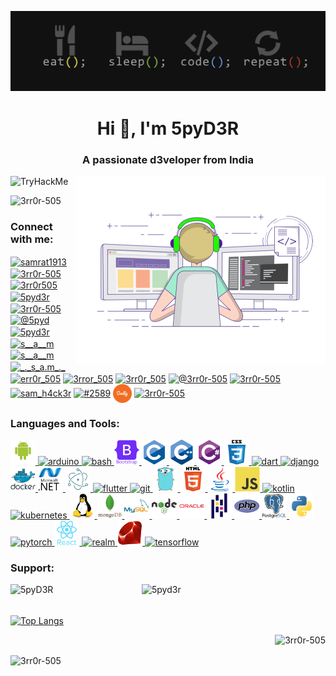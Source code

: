 ![MasterHead](https://raw.githubusercontent.com/3rr0r-505/3rr0r-505/main/coder-law.jpg)
<h1 align="center">Hi 👋, I'm 5pyD3R</h1>
<h3 align="center">A passionate d3veloper from India</h3>
<img align="right" alt="Coding" width="400" src="https://raw.githubusercontent.com/3rr0r-505/3rr0r-505/main/coding-freak.gif")>

![TryHackMe](https://tryhackme-badges.s3.amazonaws.com/5pyD3R.png?version=1)

<p align="left"> <img src="https://komarev.com/ghpvc/?username=3rr0r-505&label=Profile%20views&color=0e75b6&style=flat" alt="3rr0r-505" /> </p>

<h3 align="left">Connect with me:</h3>
<p align="left">
<a href="https://linkedin.com/in/samrat1913" target="blank"><img align="center" src="https://raw.githubusercontent.com/rahuldkjain/github-profile-readme-generator/master/src/images/icons/Social/linked-in-alt.svg" alt="samrat1913" height="30" width="40" /></a>
<a href="https://codepen.io/3rr0r-505" target="blank"><img align="center" src="https://raw.githubusercontent.com/rahuldkjain/github-profile-readme-generator/master/src/images/icons/Social/codepen.svg" alt="3rr0r-505" height="30" width="40" /></a>
<a href="https://dev.to/3rr0r505" target="blank"><img align="center" src="https://raw.githubusercontent.com/rahuldkjain/github-profile-readme-generator/master/src/images/icons/Social/devto.svg" alt="3rr0r505" height="30" width="40" /></a>
<a href="https://stackoverflow.com/users/19831051/5pyd3r" target="blank"><img align="center" src="https://raw.githubusercontent.com/rahuldkjain/github-profile-readme-generator/master/src/images/icons/Social/stack-overflow.svg" alt="5pyd3r" height="30" width="40" /></a>
<a href="https://codesandbox.io/u/3rr0r-505" target="blank"><img align="center" src="https://raw.githubusercontent.com/rahuldkjain/github-profile-readme-generator/master/src/images/icons/Social/codesandbox.svg" alt="3rr0r-505" height="30" width="30" /></a>
<a href="https://medium.com/@5pyd" target="blank"><img align="center" src="https://raw.githubusercontent.com/rahuldkjain/github-profile-readme-generator/master/src/images/icons/Social/medium.svg" alt="@5pyd" height="30" width="40" /></a>
<a href="https://www.behance.net/5pyd3r" target="blank"><img align="center" src="https://raw.githubusercontent.com/rahuldkjain/github-profile-readme-generator/master/src/images/icons/Social/behance.svg" alt="5pyd3r" height="30" width="40" /></a>
<a href="https://dribbble.com/5pyD" target="blank"><img align="center" src="https://raw.githubusercontent.com/rahuldkjain/github-profile-readme-generator/master/src/images/icons/Social/dribbble.svg" alt="s__a__m" height="30" width="40" /></a>
<a href="https://www.fiverr.com/spy_d3r" target="blank"><img align="center" src="https://www.vectorlogo.zone/logos/fiverr/fiverr-icon.svg" alt="s__a__m" height="30" width="40" /></a>
<a href="https://instagram.com/_._s_a.m_._" target="blank"><img align="center" src="https://raw.githubusercontent.com/rahuldkjain/github-profile-readme-generator/master/src/images/icons/Social/instagram.svg" alt="_._s_a.m_._" height="30" width="40" /></a>
<a href="https://www.codechef.com/users/err0r_505" target="blank"><img align="center" src="https://cdn.jsdelivr.net/npm/simple-icons@3.1.0/icons/codechef.svg" alt="err0r_505" height="30" width="40" /></a>
<a href="https://www.hackerrank.com/3rror_505" target="blank"><img align="center" src="https://raw.githubusercontent.com/rahuldkjain/github-profile-readme-generator/master/src/images/icons/Social/hackerrank.svg" alt="3rror_505" height="30" width="40" /></a>
<a href="https://codeforces.com/profile/3rr0r_505" target="blank"><img align="center" src="https://raw.githubusercontent.com/rahuldkjain/github-profile-readme-generator/master/src/images/icons/Social/codeforces.svg" alt="3rr0r_505" height="30" width="40" /></a>
<a href="https://www.hackerearth.com/@3rr0r-505" target="blank"><img align="center" src="https://raw.githubusercontent.com/rahuldkjain/github-profile-readme-generator/master/src/images/icons/Social/hackerearth.svg" alt="@3rr0r-505" height="30" width="40" /></a>
<a href="https://www.leetcode.com/3rr0r-505" target="blank"><img align="center" src="https://raw.githubusercontent.com/rahuldkjain/github-profile-readme-generator/master/src/images/icons/Social/leet-code.svg" alt="3rr0r-505" height="30" width="40" /></a>
<a href="https://auth.geeksforgeeks.org/user/sam_h4ck3r" target="blank"><img align="center" src="https://raw.githubusercontent.com/rahuldkjain/github-profile-readme-generator/master/src/images/icons/Social/geeks-for-geeks.svg" alt="sam_h4ck3r" height="30" width="40" /></a>
<a href="https://discord.gg/#2589" target="blank"><img align="center" src="https://raw.githubusercontent.com/rahuldkjain/github-profile-readme-generator/master/src/images/icons/Social/discord.svg" alt="#2589" height="30" width="40" /></a>
<a href="https://www.credly.com/users/samrat-dey.6f6a07f0" target="blank"><img align="center" src="https://github.com/3rr0r-505/3rr0r-505/blob/main/credly-icon.svg" alt="3rr0r-505" height="30" width="30" /></a>
<a href="https://www.stopstalk.com/user/profile/5pyD3R" target="blank"><img align="center" src="https://www.stopstalk.com/static/images/stopstalk-logo.png" alt="3rr0r-505" height="30" width="30" /></a>
</p>

<h3 align="left">Languages and Tools:</h3>
<p align="left"> <a href="https://developer.android.com" target="_blank" rel="noreferrer"> <img src="https://raw.githubusercontent.com/devicons/devicon/master/icons/android/android-original-wordmark.svg" alt="android" width="40" height="40"/> </a> <a href="https://www.arduino.cc/" target="_blank" rel="noreferrer"> <img src="https://cdn.worldvectorlogo.com/logos/arduino-1.svg" alt="arduino" width="40" height="40"/> </a> <a href="https://www.gnu.org/software/bash/" target="_blank" rel="noreferrer"> <img src="https://www.vectorlogo.zone/logos/gnu_bash/gnu_bash-icon.svg" alt="bash" width="40" height="40"/> </a> <a href="https://getbootstrap.com" target="_blank" rel="noreferrer"> <img src="https://raw.githubusercontent.com/devicons/devicon/master/icons/bootstrap/bootstrap-plain-wordmark.svg" alt="bootstrap" width="40" height="40"/> </a> <a href="https://www.cprogramming.com/" target="_blank" rel="noreferrer"> <img src="https://raw.githubusercontent.com/devicons/devicon/master/icons/c/c-original.svg" alt="c" width="40" height="40"/> </a> <a href="https://www.w3schools.com/cpp/" target="_blank" rel="noreferrer"> <img src="https://raw.githubusercontent.com/devicons/devicon/master/icons/cplusplus/cplusplus-original.svg" alt="cplusplus" width="40" height="40"/> </a> <a href="https://www.w3schools.com/cs/" target="_blank" rel="noreferrer"> <img src="https://raw.githubusercontent.com/devicons/devicon/master/icons/csharp/csharp-original.svg" alt="csharp" width="40" height="40"/> </a> <a href="https://www.w3schools.com/css/" target="_blank" rel="noreferrer"> <img src="https://raw.githubusercontent.com/devicons/devicon/master/icons/css3/css3-original-wordmark.svg" alt="css3" width="40" height="40"/> </a> <a href="https://dart.dev" target="_blank" rel="noreferrer"> <img src="https://www.vectorlogo.zone/logos/dartlang/dartlang-icon.svg" alt="dart" width="40" height="40"/> </a> <a href="https://www.djangoproject.com/" target="_blank" rel="noreferrer"> <img src="https://cdn.worldvectorlogo.com/logos/django.svg" alt="django" width="40" height="40"/> </a> <a href="https://www.docker.com/" target="_blank" rel="noreferrer"> <img src="https://raw.githubusercontent.com/devicons/devicon/master/icons/docker/docker-original-wordmark.svg" alt="docker" width="40" height="40"/> </a> <a href="https://dotnet.microsoft.com/" target="_blank" rel="noreferrer"> <img src="https://raw.githubusercontent.com/devicons/devicon/master/icons/dot-net/dot-net-original-wordmark.svg" alt="dotnet" width="40" height="40"/> </a> <a href="https://www.electronjs.org" target="_blank" rel="noreferrer"> <img src="https://raw.githubusercontent.com/devicons/devicon/master/icons/electron/electron-original.svg" alt="electron" width="40" height="40"/> </a> <a href="https://flutter.dev" target="_blank" rel="noreferrer"> <img src="https://www.vectorlogo.zone/logos/flutterio/flutterio-icon.svg" alt="flutter" width="40" height="40"/> </a> <a href="https://git-scm.com/" target="_blank" rel="noreferrer"> <img src="https://www.vectorlogo.zone/logos/git-scm/git-scm-icon.svg" alt="git" width="40" height="40"/> </a> <a href="https://golang.org" target="_blank" rel="noreferrer"> <img src="https://raw.githubusercontent.com/devicons/devicon/master/icons/go/go-original.svg" alt="go" width="40" height="40"/> </a> <a href="https://www.w3.org/html/" target="_blank" rel="noreferrer"> <img src="https://raw.githubusercontent.com/devicons/devicon/master/icons/html5/html5-original-wordmark.svg" alt="html5" width="40" height="40"/> </a> <a href="https://www.java.com" target="_blank" rel="noreferrer"> <img src="https://raw.githubusercontent.com/devicons/devicon/master/icons/java/java-original.svg" alt="java" width="40" height="40"/> </a> <a href="https://developer.mozilla.org/en-US/docs/Web/JavaScript" target="_blank" rel="noreferrer"> <img src="https://raw.githubusercontent.com/devicons/devicon/master/icons/javascript/javascript-original.svg" alt="javascript" width="40" height="40"/> </a> <a href="https://kotlinlang.org" target="_blank" rel="noreferrer"> <img src="https://www.vectorlogo.zone/logos/kotlinlang/kotlinlang-icon.svg" alt="kotlin" width="40" height="40"/> </a> <a href="https://kubernetes.io" target="_blank" rel="noreferrer"> <img src="https://www.vectorlogo.zone/logos/kubernetes/kubernetes-icon.svg" alt="kubernetes" width="40" height="40"/> </a> <a href="https://www.linux.org/" target="_blank" rel="noreferrer"> <img src="https://raw.githubusercontent.com/devicons/devicon/master/icons/linux/linux-original.svg" alt="linux" width="40" height="40"/> </a> <a href="https://www.mongodb.com/" target="_blank" rel="noreferrer"> <img src="https://raw.githubusercontent.com/devicons/devicon/master/icons/mongodb/mongodb-original-wordmark.svg" alt="mongodb" width="40" height="40"/> </a> <a href="https://www.mysql.com/" target="_blank" rel="noreferrer"> <img src="https://raw.githubusercontent.com/devicons/devicon/master/icons/mysql/mysql-original-wordmark.svg" alt="mysql" width="40" height="40"/> </a> <a href="https://nodejs.org" target="_blank" rel="noreferrer"> <img src="https://raw.githubusercontent.com/devicons/devicon/master/icons/nodejs/nodejs-original-wordmark.svg" alt="nodejs" width="40" height="40"/> </a> <a href="https://www.oracle.com/" target="_blank" rel="noreferrer"> <img src="https://raw.githubusercontent.com/devicons/devicon/master/icons/oracle/oracle-original.svg" alt="oracle" width="40" height="40"/> </a> <a href="https://pandas.pydata.org/" target="_blank" rel="noreferrer"> <img src="https://raw.githubusercontent.com/devicons/devicon/2ae2a900d2f041da66e950e4d48052658d850630/icons/pandas/pandas-original.svg" alt="pandas" width="40" height="40"/> </a> <a href="https://www.php.net" target="_blank" rel="noreferrer"> <img src="https://raw.githubusercontent.com/devicons/devicon/master/icons/php/php-original.svg" alt="php" width="40" height="40"/> </a> <a href="https://www.postgresql.org" target="_blank" rel="noreferrer"> <img src="https://raw.githubusercontent.com/devicons/devicon/master/icons/postgresql/postgresql-original-wordmark.svg" alt="postgresql" width="40" height="40"/> </a> <a href="https://www.python.org" target="_blank" rel="noreferrer"> <img src="https://raw.githubusercontent.com/devicons/devicon/master/icons/python/python-original.svg" alt="python" width="40" height="40"/> </a> <a href="https://pytorch.org/" target="_blank" rel="noreferrer"> <img src="https://www.vectorlogo.zone/logos/pytorch/pytorch-icon.svg" alt="pytorch" width="40" height="40"/> </a> <a href="https://reactjs.org/" target="_blank" rel="noreferrer"> <img src="https://raw.githubusercontent.com/devicons/devicon/master/icons/react/react-original-wordmark.svg" alt="react" width="40" height="40"/> </a> <a href="https://realm.io/" target="_blank" rel="noreferrer"> <img src="https://raw.githubusercontent.com/bestofjs/bestofjs-webui/8665e8c267a0215f3159df28b33c365198101df5/public/logos/realm.svg" alt="realm" width="40" height="40"/> </a> <a href="https://www.ruby-lang.org/en/" target="_blank" rel="noreferrer"> <img src="https://raw.githubusercontent.com/devicons/devicon/master/icons/ruby/ruby-original.svg" alt="ruby" width="40" height="40"/> </a> <a href="https://www.tensorflow.org" target="_blank" rel="noreferrer"> <img src="https://www.vectorlogo.zone/logos/tensorflow/tensorflow-icon.svg" alt="tensorflow" width="40" height="40"/> </a> </p>

<h3 align="left">Support:</h3>
<p><a href="https://www.buymeacoffee.com/5pyD3R"> <img align="left" src="https://cdn.buymeacoffee.com/buttons/v2/default-yellow.png" height="50" width="210" alt="5pyD3R" /></a><a href="https://ko-fi.com/5pyd3r"> <img align="left" src="https://cdn.ko-fi.com/cdn/kofi3.png?v=3" height="50" width="210" alt="5pyd3r" /></a></p><br><br></p>


<!-- <p><img align="left" src="[(https://github-readme-stats.vercel.app/api/top-langs/?username=3rr0r-505&layout=compact)](https://github.com/anuraghazra/github-readme-stats)" alt="3rr0r-505" /></p> -->

[![Top Langs](https://github-readme-stats.vercel.app/api/top-langs/?username=3rr0r-505&layout=donut-vertical)](https://github.com/anuraghazra/github-readme-stats)

<p>&nbsp;<img align="right" src="https://github-readme-stats.vercel.app/api?username=3rr0r-505&theme=cobalt2&show_icons=true)](https://github.com/anuraghazra/github-readme-stats)" alt="3rr0r-505" /></p>

<p><img align="center" src="https://github-readme-streak-stats.herokuapp.com/?user=3rr0r-505&" alt="3rr0r-505" /></p>

 
